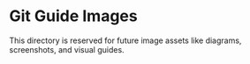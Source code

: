 # Git Guide Images
This directory is reserved for future image assets like diagrams, screenshots, and visual guides.
